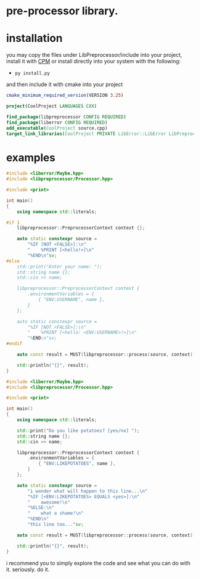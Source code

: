 # pre-processor library.

# installation

you may copy the files under LibPreprocessor/include into your project, install it with [CPM](https://github.com/cpm-cmake/CPM.cmake) or install directly into your system with the following: 

* ``py install.py``

and then include it with cmake into your project

```cmake
cmake_minimum_required_version(VERSION 3.25)

project(CoolProject LANGUAGES CXX)

find_package(libpreprocessor CONFIG REQUIRED)
find_package(liberror CONFIG REQUIRED)
add_executable(CoolProject source.cpp)
target_link_libraries(CoolProject PRIVATE LibError::LibError LibPreprocessor::LibPreprocessor)
```

# examples
```c++
#include <liberror/Maybe.hpp>
#include <libpreprocessor/Processor.hpp>

#include <print>

int main()
{
    using namespace std::literals;

#if 1
    libpreprocessor::PreprocessorContext context {};

    auto static constexpr source =
        "%IF [NOT <FALSE>]:\n"
        "    %PRINT [<hello!>]\n"
        "%END\n"sv;
#else
    std::print("Enter your name: ");
    std::string name {};
    std::cin >> name;

    libpreprocessor::PreprocessorContext context {
        .environmentVariables = {
            { "ENV:USERNAME", name },
        }
    };

    auto static constexpr source =
        "%IF [NOT <FALSE>]:\n"
        "    %PRINT [<hello: <ENV:USERNAME>!>]\n"
        "%END\n"sv;
#endif

    auto const result = MUST(libpreprocessor::process(source, context));

    std::println("{}", result);
}
```

```c++
#include <liberror/Maybe.hpp>
#include <libpreprocessor/Processor.hpp>

#include <print>

int main()
{
    using namespace std::literals;

    std::print("Do you like potatoes? [yes/no] ");
    std::string name {};
    std::cin >> name;

    libpreprocessor::PreprocessorContext context {
        .environmentVariables = {
            { "ENV:LIKEPOTATOES", name },
        }
    };

    auto static constexpr source =
        "i wonder what will happen to this line...\n"
        "%IF [<ENV:LIKEPOTATOES> EQUALS <yes>]:\n"
        "    awesome!\n"
        "%ELSE:\n"
        "    what a shame!\n"
        "%END\n"
        "this line too..."sv;

    auto const result = MUST(libpreprocessor::process(source, context));

    std::println("{}", result);
}
```

i recommend you to simply explore the code and see what you can do with it. seriously. do it.

